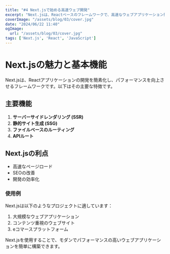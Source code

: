 ```yaml
---
title: "#4 Next.jsで始める高速ウェブ開発"
excerpt: "Next.jsは、Reactベースのフレームワークで、高速なウェブアプリケーション開発を可能にします。サーバーサイドレンダリング、静的サイト生成、ルーティングなどの機能を提供し、開発者の生産性を大幅に向上させます。"
coverImage: "/assets/blog/03/cover.jpg"
date: "2024/06/22 11:40"
ogImage:
  url: "/assets/blog/03/cover.jpg"
tags: ['Next.js', 'React', 'JavaScript']
---
```


# Next.jsの魅力と基本機能

Next.jsは、Reactアプリケーションの開発を簡素化し、パフォーマンスを向上させるフレームワークです。以下はその主要な特徴です。

## 主要機能

1. **サーバーサイドレンダリング (SSR)**
2. **静的サイト生成 (SSG)**
3. **ファイルベースのルーティング**
4. **APIルート**

## Next.jsの利点

- 高速なページロード
- SEOの改善
- 開発の効率化

### 使用例

Next.jsは以下のようなプロジェクトに適しています：

1. 大規模なウェブアプリケーション
2. コンテンツ重視のウェブサイト
3. eコマースプラットフォーム

Next.jsを使用することで、モダンでパフォーマンスの高いウェブアプリケーションを簡単に構築できます。